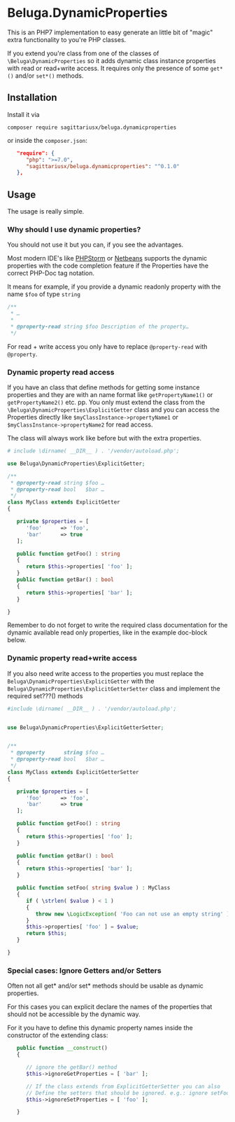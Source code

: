 # Beluga.DynamicProperties

This is an PHP7 implementation to easy generate an little bit of "magic" extra functionality to you're PHP classes.

If you extend you're class from one of the classes of `\Beluga\DynamicProperties` so it adds dynamic class instance
properties with read or read+write access. It requires only the presence of some `get*()` and/or `set*()` methods.

## Installation

Install it via

```
composer require sagittariusx/beluga.dynamicproperties
```

or inside the `composer.json`:

```json
   "require": {
      "php": ">=7.0",
      "sagittariusx/beluga.dynamicproperties": "^0.1.0"
   },
```

## Usage

The usage is really simple.

### Why should I use dynamic properties?

You should not use it but you can, if you see the advantages.

Most modern IDE's like [PHPStorm](https://www.jetbrains.com/phpstorm/) or [Netbeans](https://netbeans.org/features/php/)
supports the dynamic properties with the code completion feature if the Properties have the correct PHP-Doc tag
notation.

It means for example, if you provide a dynamic readonly property with the name `$foo` of type `string`

```php
/**
 * …
 *
 * @property-read string $foo Description of the property…
 */
```

For read + write access you only have to replace `@property-read` with `@property`.

### Dynamic property read access

If you have an class that define methods for getting some instance properties and they are with an name format
like `getPropertyName1()` or `getPropertyName2()` etc. pp. You only must extend the class from the
`\Beluga\DynamicProperties\ExplicitGetter` class and you can access the Properties directly like
`$myClassInstance->propertyName1` or `$myClassInstance->propertyName2` for read access.

The class will always work like before but with the extra properties.

```php
# include \dirname( __DIR__ ) . '/vendor/autoload.php';

use Beluga\DynamicProperties\ExplicitGetter;

/**
 * @property-read string $foo …
 * @property-read bool   $bar …
 */
class MyClass extends ExplicitGetter
{

   private $properties = [
      'foo'      => 'foo',
      'bar'      => true
   ];

   public function getFoo() : string
   {
      return $this->properties[ 'foo' ];
   }
   public function getBar() : bool
   {
      return $this->properties[ 'bar' ];
   }

}
```

Remember to do not forget to write the required class documentation for the dynamic available read only properties,
like in the example doc-block below.

### Dynamic property read+write access

If you also need write access to the properties you must replace the `Beluga\DynamicProperties\ExplicitGetter`
with the `Beluga\DynamicProperties\ExplicitGetterSetter` class and implement the required set???() methods

```php
#include \dirname( __DIR__ ) . '/vendor/autoload.php';


use Beluga\DynamicProperties\ExplicitGetterSetter;


/**
 * @property      string $foo …
 * @property-read bool   $bar …
 */
class MyClass extends ExplicitGetterSetter
{

   private $properties = [
      'foo'      => 'foo',
      'bar'      => true
   ];

   public function getFoo() : string
   {
      return $this->properties[ 'foo' ];
   }

   public function getBar() : bool
   {
      return $this->properties[ 'bar' ];
   }

   public function setFoo( string $value ) : MyClass
   {
      if ( \strlen( $value ) < 1 )
      {
         throw new \LogicException( 'Foo can not use an empty string' );
      }
      $this->properties[ 'foo' ] = $value;
      return $this;
   }

}
```

### Special cases: Ignore Getters and/or Setters

Often not all get* and/or set* methods should be usable as dynamic properties.

For this cases you can explicit declare the names of the properties that should not be accessible
by the dynamic way.

For it you have to define this dynamic property names inside the constructor of the extending class:

```php
   public function __construct()
   {

      // ignore the getBar() method
      $this->ignoreGetProperties = [ 'bar' ];

      // If the class extends from ExplicitGetterSetter you can also
      // Define the setters that should be ignored. e.g.: ignore setFoo()
      $this->ignoreSetProperties = [ 'foo' ];

   }
```

